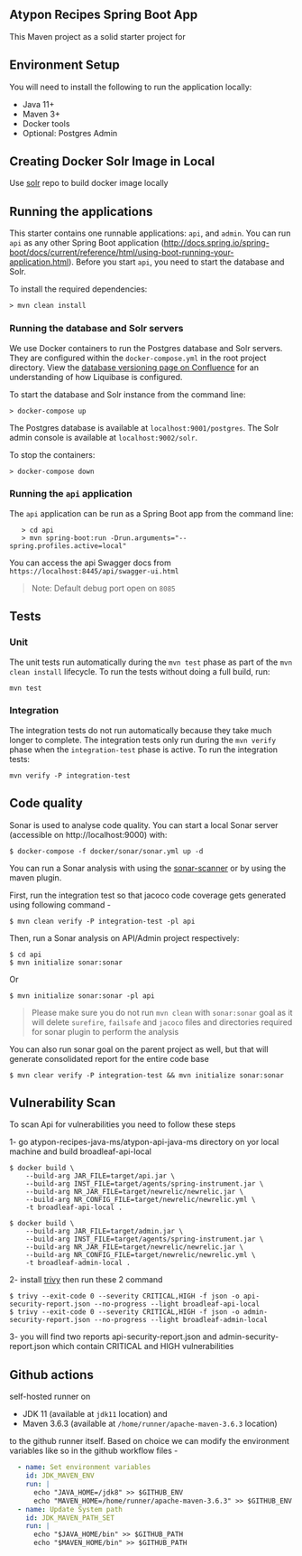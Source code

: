 ## Atypon Recipes Spring Boot App
This Maven project as a solid starter project for

## Environment Setup
You will need to install the following to run the application locally:
* Java 11+
* Maven 3+
* Docker tools
* Optional: Postgres Admin

## Creating Docker Solr Image in Local
Use [solr](https://github.com/bitnami/bitnami-docker-solr) repo to build docker image locally

## Running the applications
This starter contains one runnable applications: `api`, and `admin`. You can run `api` as any other Spring
Boot application (http://docs.spring.io/spring-boot/docs/current/reference/html/using-boot-running-your-application.html).
Before you start `api`, you need to start the database and Solr.

To install the required dependencies:
```
> mvn clean install
```

### Running the database and Solr servers
We use Docker containers to run the Postgres database and Solr servers. They are configured within
the `docker-compose.yml` in the root project directory. View
the [database versioning page on Confluence](https://confluence.tools.weightwatchers.com/display/PB/Database+Versioning+with+Liquibase)
for an understanding of how Liquibase is configured.

To start the database and Solr instance from the command line:

```
> docker-compose up
```

The Postgres database is available at `localhost:9001/postgres`. The Solr admin console is available
at `localhost:9002/solr`.

To stop the containers:

```
> docker-compose down
```

### Running the `api` application
The `api` application can be run as a Spring Boot app from the command line:
```
   > cd api
   > mvn spring-boot:run -Drun.arguments="--spring.profiles.active=local"
```

You can access the api Swagger docs from `https://localhost:8445/api/swagger-ui.html`
> Note: Default debug port open on `8085`

## Tests

### Unit
The unit tests run automatically during the `mvn test` phase as part of the `mvn clean install` lifecycle. To run the
tests without doing a full build, run:

```
mvn test
```

### Integration

The integration tests do not run automatically because they take much longer to complete. The integration tests only run
during the `mvn verify` phase when the `integration-test` phase is active. To run the integration tests:

```
mvn verify -P integration-test 
```

## Code quality

Sonar is used to analyse code quality. You can start a local Sonar server (accessible on http://localhost:9000) with:

```shell
$ docker-compose -f docker/sonar/sonar.yml up -d
```

You can run a Sonar analysis with using
the [sonar-scanner](https://docs.sonarqube.org/display/SCAN/Analyzing+with+SonarQube+Scanner) or by using the maven
plugin.

First, run the integration test so that jacoco code coverage gets generated using following command -

```shell
$ mvn clean verify -P integration-test -pl api
```

Then, run a Sonar analysis on API/Admin project respectively:

```shell
$ cd api
$ mvn initialize sonar:sonar
```

Or

```shell
$ mvn initialize sonar:sonar -pl api
```

> Please make sure you do not run `mvn clean` with `sonar:sonar` goal as it will delete `surefire`, `failsafe` and `jacoco` files and directories required for sonar plugin to perform the analysis

You can also run sonar goal on the parent project as well, but that will generate consolidated report for the entire
code base

```shell
$ mvn clear verify -P integration-test && mvn initialize sonar:sonar
```

## Vulnerability Scan

To scan Api for vulnerabilities you need to follow these steps

1- go atypon-recipes-java-ms/atypon-api-java-ms directory on yor local machine and build broadleaf-api-local

```shell
$ docker build \
    --build-arg JAR_FILE=target/api.jar \
    --build-arg INST_FILE=target/agents/spring-instrument.jar \
    --build-arg NR_JAR_FILE=target/newrelic/newrelic.jar \
    --build-arg NR_CONFIG_FILE=target/newrelic/newrelic.yml \
    -t broadleaf-api-local .

$ docker build \
    --build-arg JAR_FILE=target/admin.jar \
    --build-arg INST_FILE=target/agents/spring-instrument.jar \
    --build-arg NR_JAR_FILE=target/newrelic/newrelic.jar \
    --build-arg NR_CONFIG_FILE=target/newrelic/newrelic.yml \
    -t broadleaf-admin-local .
```

2- install [trivy](https://aquasecurity.github.io/trivy/v0.18.3/installation/) then run these 2 command

```shell
$ trivy --exit-code 0 --severity CRITICAL,HIGH -f json -o api-security-report.json --no-progress --light broadleaf-api-local
$ trivy --exit-code 0 --severity CRITICAL,HIGH -f json -o admin-security-report.json --no-progress --light broadleaf-admin-local
```

3- you will find two reports api-security-report.json and admin-security-report.json which contain CRITICAL and HIGH
vulnerabilities

## Github actions

self-hosted runner on 
- JDK 11 (available at `jdk11` location)
and
- Maven 3.6.3 (available at `/home/runner/apache-maven-3.6.3` location)

to the github runner itself. Based on choice we can modify the environment variables like so in the github workflow
files -

```yaml
  - name: Set environment variables
    id: JDK_MAVEN_ENV
    run: |
      echo "JAVA_HOME=/jdk8" >> $GITHUB_ENV
      echo "MAVEN_HOME=/home/runner/apache-maven-3.6.3" >> $GITHUB_ENV
  - name: Update System path
    id: JDK_MAVEN_PATH_SET
    run: |
      echo "$JAVA_HOME/bin" >> $GITHUB_PATH
      echo "$MAVEN_HOME/bin" >> $GITHUB_PATH
```
